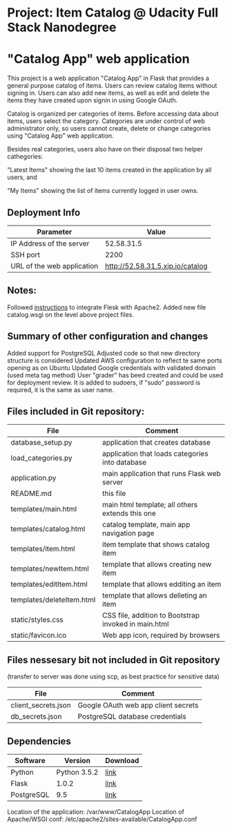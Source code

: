 # Project: Item Catalog @ Udacity Full Stack Nanodegree
# "Catalog App" web application

This project is a web application "Catalog App" in Flask that provides a general purpose catalog of items. Users can review catalog items without signing in. Users can also add new items, as well as edit and delete the items they have created upon signin in using Google OAuth.

Catalog is organized per categories of items. Before accessing data about items, users select the category. Categories are under control of web administrator only, so users cannot create, delete or change categories using "Catalog App" web application. 

Besides real categories, users also have on their disposal two helper cathegories: 

"Latest Items" showing the last 10 items created in the application by all users, and

"My Items" showing the list of items currently logged in user owns.



## Deployment Info

| Parameter | Value |
| ------ | ------ |
| IP Address of the server | 52.58.31.5 |
| SSH port | 2200 |
| URL of the web application | http://52.58.31.5.xip.io/catalog |


## Notes:

Followed [instructions](http://flask.pocoo.org/docs/1.0/deploying/mod_wsgi/) to integrate Flesk with Apache2. Added new file catalog.wsgi on the level above project files.

## Summary of other configuration and changes

Added support for PostgreSQL
Adjusted code so that new directory structure is considered
Updated AWS configuration to reflect te same ports opening as on Ubuntu
Updated Google credentials with validated domain (used meta tag method)
User "grader" has beed created and could be used for deployment review. It is added to sudoers, if "sudo" password is required, it is the same as user name.

## Files included in Git repository:

| File | Comment |
| ------ | ------ |
| database_setup.py | application that creates database |
| load_categories.py | application that loads categories into database |
| application.py | main application that runs Flask web server |
| README.md | this file |
| templates/main.html | main html template; all others extends this one  |
| templates/catalog.html | catalog template, main app navigation page  |
| templates/item.html | item template that shows catalog item  |
| templates/newItem.html | template that allows creating new item  |
| templates/editItem.html | template that allows edditing an item  |
| templates/deleteItem.html | template that allows delleting an item  |
| static/styles.css | CSS file, addition to Bootstrap invoked in main.html |
| static/favicon.ico | Web app icon, required by browsers |


## Files nessesary bit not included in Git repository
(transfer to server was done using scp, as best practice for sensitive data)

| File | Comment |
| ------ | ------ |
| client_secrets.json | Google OAuth web app client secrets  |
| db_secrets.json | PostgreSQL database credentials   |

## Dependencies

| Software | Version | Download |
| ------ | ------ | ------ |
| Python | Python 3.5.2 | [link](https://www.python.org/downloads/release/python-352/) |
| Flask | 1.0.2 | [link](http://flask.pocoo.org/docs/1.0/installation/) |
| PostgreSQL | 9.5 | [link](https://www.postgresql.org/download/) |



Location of the application: /var/www/CatalogApp
Location of Apache/WSGI conf: /etc/apache2/sites-available/CatalogApp.conf